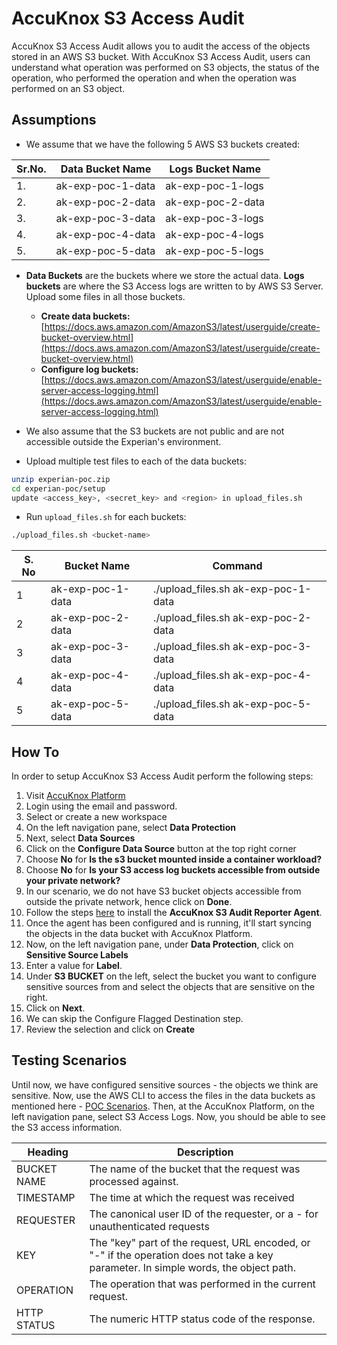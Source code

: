 # AccuKnox S3 Access Audit
AccuKnox S3 Access Audit allows you to audit the access of the objects stored in an AWS S3 bucket.
With AccuKnox S3 Access Audit, users can understand what operation was performed on S3 objects, the status of the operation, who performed the operation and when the operation was performed on an S3 object.

## Assumptions
 - We assume that we have the following 5 AWS S3 buckets created:

| Sr.No. | Data Bucket Name  | Logs Bucket Name  |
|--------|-------------------|-------------------|
| 1.     | ak-exp-poc-1-data | ak-exp-poc-1-logs |
| 2.     | ak-exp-poc-2-data | ak-exp-poc-2-data |
| 3.     | ak-exp-poc-3-data | ak-exp-poc-3-logs |
| 4.     | ak-exp-poc-4-data | ak-exp-poc-4-logs |
| 5.     | ak-exp-poc-5-data | ak-exp-poc-5-logs |

 - **Data Buckets** are the buckets where we store the actual data. **Logs buckets** are where the S3 Access logs are written to by AWS S3 Server. Upload some files in all those buckets.
    - **Create data buckets:** [https://docs.aws.amazon.com/AmazonS3/latest/userguide/create-bucket-overview.html](https://docs.aws.amazon.com/AmazonS3/latest/userguide/create-bucket-overview.html)
    - **Configure log buckets:** [https://docs.aws.amazon.com/AmazonS3/latest/userguide/enable-server-access-logging.html](https://docs.aws.amazon.com/AmazonS3/latest/userguide/enable-server-access-logging.html)

 - We also assume that the S3 buckets are not public and are not accessible outside the Experian's environment.
 - Upload multiple test files to each of the data buckets:
```sh
unzip experian-poc.zip 
cd experian-poc/setup
update <access_key>, <secret_key> and <region> in upload_files.sh
```

 - Run `upload_files.sh` for each buckets:
```sh
./upload_files.sh <bucket-name>
```

| S. No | Bucket Name       | Command                             |
|-------|-------------------|-------------------------------------|
| 1     | ak-exp-poc-1-data | ./upload_files.sh ak-exp-poc-1-data |
| 2     | ak-exp-poc-2-data | ./upload_files.sh ak-exp-poc-2-data |
| 3     | ak-exp-poc-3-data | ./upload_files.sh ak-exp-poc-3-data |
| 4     | ak-exp-poc-4-data | ./upload_files.sh ak-exp-poc-4-data |
| 5     | ak-exp-poc-5-data | ./upload_files.sh ak-exp-poc-5-data |

## How To
In order to setup AccuKnox S3 Access Audit perform the following steps:

1. Visit [AccuKnox Platform](https://app.accuknox.com/auth/signin)
2. Login using the email and password.
3. Select or create a new workspace
4. On the left navigation pane, select **Data Protection**
5. Next, select **Data Sources**
6. Click on the **Configure Data Source** button at the top right corner
7. Choose **No** for **Is the s3 bucket mounted inside a container workload?**
8. Choose **No** for **Is your S3 access log buckets accessible from outside your private network?**
9. In our scenario, we do not have S3 bucket objects accessible from outside the private network, hence click on **Done**.
10. Follow the steps [here](https://help.accuknox.com/experian/pre-requisites-s3-audit-reportor/) to install the **AccuKnox S3 Audit Reporter Agent**.
11. Once the agent has been configured and is running, it'll start syncing the objects in the data bucket with AccuKnox Platform.
12. Now, on the left navigation pane, under **Data Protection**, click on **Sensitive Source Labels**
13. Enter a value for **Label**.
14. Under **S3 BUCKET** on the left, select the bucket you want to configure sensitive sources from and select the objects that are sensitive on the right.
15. Click on **Next**.
16. We can skip the Configure Flagged Destination step.
17. Review the selection and click on **Create**

## Testing Scenarios
Until now, we have configured sensitive sources - the objects we think are sensitive. Now, use the AWS CLI to access the files in the data buckets as mentioned here - [POC Scenarios](https://help.accuknox.com/experian/experian-poc-test-scenarios/).
Then, at the AccuKnox Platform, on the left navigation pane, select S3 Access Logs. Now, you should be able to see the S3 access information.

| Heading     	| Description                                                                                                                          	|
|-------------	|--------------------------------------------------------------------------------------------------------------------------------------	|
| BUCKET NAME 	| The name of the bucket that the request was processed against.                                                                       	|
| TIMESTAMP   	| The time at which the request was received                                                                                           	|
| REQUESTER   	| The canonical user ID of the requester, or a - for unauthenticated requests                                                          	|
| KEY         	| The "key" part of the request, URL encoded, or "-" if the operation does not take a key parameter. In simple words, the object path. 	|
| OPERATION   	| The operation that was performed in the current request.                                                                             	|
| HTTP STATUS 	| The numeric HTTP status code of the response.                                                                                        	|
